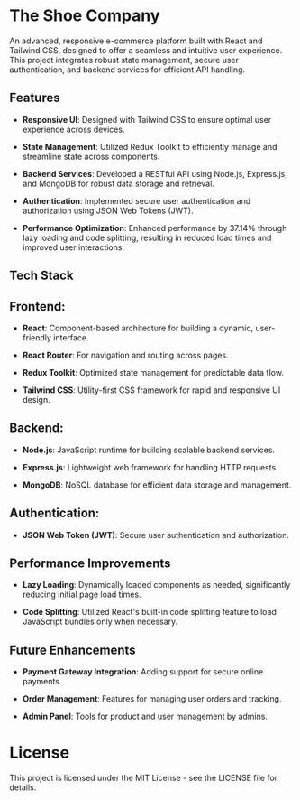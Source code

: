 # The Shoe Company
An advanced, responsive e-commerce platform built with React and Tailwind CSS, designed to offer a seamless and intuitive user experience. This project integrates robust state management, secure user authentication, and backend services for efficient API handling.

## Features
- **Responsive UI**: Designed with Tailwind CSS to ensure optimal user experience across devices.

- **State Management**: Utilized Redux Toolkit to efficiently manage and streamline state across components.

- **Backend Services**: Developed a RESTful API using Node.js, Express.js, and MongoDB for robust data storage and retrieval.

- **Authentication**: Implemented secure user authentication and authorization using JSON Web Tokens (JWT).

- **Performance Optimization**: Enhanced performance by 37.14% through lazy loading and code splitting, resulting in reduced load times and improved user interactions.

## Tech Stack

## Frontend:
- **React**: Component-based architecture for building a dynamic, user-friendly interface.

- **React Router**: For navigation and routing across pages.

- **Redux Toolkit**: Optimized state management for predictable data flow.

- **Tailwind CSS**: Utility-first CSS framework for rapid and responsive UI design.

## Backend:
- **Node.js**: JavaScript runtime for building scalable backend services.

- **Express.js**: Lightweight web framework for handling HTTP requests.

- **MongoDB**: NoSQL database for efficient data storage and management.

## Authentication:
- **JSON Web Token (JWT)**: Secure user authentication and authorization.

## Performance Improvements
- **Lazy Loading**: Dynamically loaded components as needed, significantly reducing initial page load times.

- **Code Splitting**: Utilized React's built-in code splitting feature to load JavaScript bundles only when necessary.

## Future Enhancements
- **Payment Gateway Integration**: Adding support for secure online payments.

- **Order Management**: Features for managing user orders and tracking.

- **Admin Panel**: Tools for product and user management by admins.

# License
This project is licensed under the MIT License - see the LICENSE file for details.
